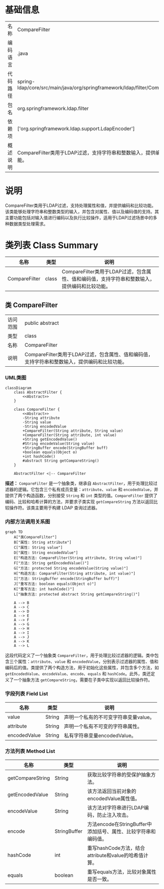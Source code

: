 # 基础信息

|      |      |
|------|------|
| 名称 | CompareFilter |
| 编码语言 | .java |
| 代码路径 | spring-ldap/core/src/main/java/org/springframework/ldap/filter/CompareFilter.java |
| 包名 | org.springframework.ldap.filter |
| 依赖项 | ['org.springframework.ldap.support.LdapEncoder'] |
| 概述说明 | CompareFilter类用于LDAP过滤，支持字符串和整数输入，提供编码和比较功能。 |

# 说明

CompareFilter类用于LDAP过滤，支持处理属性和值，并提供编码和比较功能。该类能够处理字符串和整数类型的输入，并包含对属性、值以及编码值的支持。其主要功能包括对输入值进行编码以及执行比较操作，适用于LDAP过滤场景中的多种数据类型处理需求。

# 类列表 Class Summary

| 名称   | 类型  | 说明 |
|-------|------|-------------|
| CompareFilter | class | CompareFilter类用于LDAP过滤，包含属性、值和编码值，支持字符串和整数输入，提供编码和比较功能。 |



## 类 CompareFilter

|      |      |
|------|------|
| 访问范围 | public abstract |
| 类型 | class |
| 名称 | CompareFilter |
| 说明 | CompareFilter类用于LDAP过滤，包含属性、值和编码值，支持字符串和整数输入，提供编码和比较功能。 |


### UML类图

```mermaid
classDiagram
    class AbstractFilter {
        <<Abstract>>
    }

    class CompareFilter {
        <<Abstract>>
        -String attribute
        -String value
        -String encodedValue
        +CompareFilter(String attribute, String value)
        +CompareFilter(String attribute, int value)
        +String getEncodedValue()
        #String encodeValue(String value)
        +StringBuffer encode(StringBuffer buff)
        +boolean equals(Object o)
        +int hashCode()
        #abstract String getCompareString()
    }

    AbstractFilter <|-- CompareFilter
```

**描述：**
`CompareFilter` 是一个抽象类，继承自 `AbstractFilter`，用于处理比较过滤器的逻辑。它包含三个私有成员变量：`attribute`、`value` 和 `encodedValue`，并提供了两个构造函数，分别接受 `String` 和 `int` 类型的值。`CompareFilter` 提供了编码、比较和哈希计算的方法，并要求子类实现 `getCompareString` 方法以返回比较操作符。该类主要用于构建 LDAP 查询过滤器。


### 内部方法调用关系图

```mermaid
graph TD
    A["类CompareFilter"]
    B["属性: String attribute"]
    C["属性: String value"]
    D["属性: String encodedValue"]
    E["构造方法: CompareFilter(String attribute, String value)"]
    F["方法: String getEncodedValue()"]
    G["方法: protected String encodeValue(String value)"]
    H["构造方法: CompareFilter(String attribute, int value)"]
    I["方法: StringBuffer encode(StringBuffer buff)"]
    J["重写方法: boolean equals(Object o)"]
    K["重写方法: int hashCode()"]
    L["抽象方法: protected abstract String getCompareString()"]

    A --> B
    A --> C
    A --> D
    A --> E
    A --> F
    A --> G
    A --> H
    A --> I
    A --> J
    A --> K
    A --> L
```

这段代码定义了一个抽象类 `CompareFilter`，用于处理比较过滤器的逻辑。类中包含三个属性：`attribute`、`value` 和 `encodedValue`，分别表示过滤器的属性、值和编码后的值。类提供了两个构造方法，用于初始化这些属性，并包含多个方法，如 `getEncodedValue`、`encodeValue`、`encode`、`equals` 和 `hashCode`。此外，类还定义了一个抽象方法 `getCompareString`，需要在子类中实现以返回比较操作符。

### 字段列表 Field List

| 名称  | 类型  | 说明 |
|-------|-------|------|
| value | String | 声明一个私有的不可变字符串变量value。 |
| attribute | String | 声明一个私有不可变的字符串属性。 |
| encodedValue | String | 私有字符串变量encodedValue。 |

### 方法列表 Method List

| 名称  | 类型  | 说明 |
|-------|-------|------|
| getCompareString | String | 获取比较字符串的受保护抽象方法。 |
| getEncodedValue | String | 该方法返回当前对象的encodedValue属性值。 |
| encodeValue | String | 该方法对字符串进行LDAP编码，防止注入攻击。 |
| encode | StringBuffer | 方法encode在StringBuffer中添加括号、属性、比较字符串和编码值。 |
| hashCode | int | 重写hashCode方法，结合attribute和value的哈希值计算。 |
| equals | boolean | 重写equals方法，比较对象属性是否一致。 |




